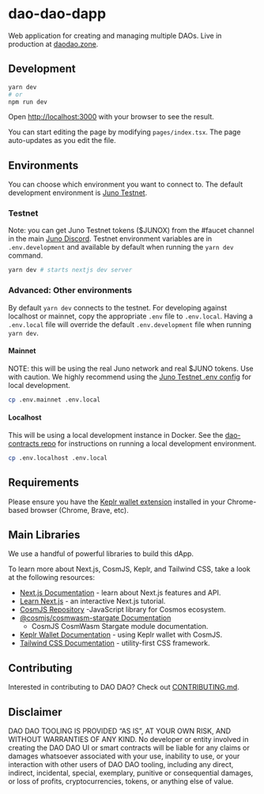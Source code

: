# dao-dao-dapp

Web application for creating and managing multiple DAOs. Live in production at
[daodao.zone](https://daodao.zone).

## Development

```bash
yarn dev
# or
npm run dev
```

Open [http://localhost:3000](http://localhost:3000) with your browser to see the
result.

You can start editing the page by modifying `pages/index.tsx`. The page
auto-updates as you edit the file.

## Environments

You can choose which environment you want to connect to. The default development
environment is [Juno Testnet](#testnet).

### Testnet

Note: you can get Juno Testnet tokens ($JUNOX) from the #faucet channel in the
main [Juno Discord](https://discord.com/invite/QcWPfK4gJ2). Testnet environment
variables are in `.env.development` and available by default when running the
`yarn dev` command.

```bash
yarn dev # starts nextjs dev server
```

### Advanced: Other environments

By default `yarn dev` connects to the testnet. For developing against localhost
or mainnet, copy the appropriate `.env` file to `.env.local`. Having a
`.env.local` file will override the default `.env.development` file when running
`yarn dev`.

#### Mainnet

NOTE: this will be using the real Juno network and real $JUNO tokens. Use with
caution. We highly recommend using the [Juno Testnet .env config](#testnet) for
local development.

```bash
cp .env.mainnet .env.local
```

#### Localhost

This will be using a local development instance in Docker. See the
[dao-contracts
repo](https://github.com/DA0-DA0/dao-contracts#deploying-in-a-development-environment)
for instructions on running a local development environment.

```bash
cp .env.localhost .env.local
```

## Requirements

Please ensure you have the [Keplr wallet
extension](https://chrome.google.com/webstore/detail/keplr/dmkamcknogkgcdfhhbddcghachkejeap)
installed in your Chrome-based browser (Chrome, Brave, etc).

## Main Libraries

We use a handful of powerful libraries to build this dApp.

To learn more about Next.js, CosmJS, Keplr, and Tailwind CSS, take a look at the
following resources:

- [Next.js Documentation](https://nextjs.org/docs) - learn about Next.js
  features and API.
- [Learn Next.js](https://nextjs.org/learn) - an interactive Next.js tutorial.
- [CosmJS Repository](https://github.com/cosmos/cosmjs) -JavaScript library for
  Cosmos ecosystem.
- [@cosmjs/cosmwasm-stargate
  Documentation](https://cosmos.github.io/cosmjs/latest/cosmwasm-stargate/modules.html)
  - CosmJS CosmWasm Stargate module documentation.
- [Keplr Wallet Documentation](https://docs.keplr.app/api/cosmjs.html) - using
  Keplr wallet with CosmJS.
- [Tailwind CSS Documentation](https://tailwindcss.com/docs) - utility-first CSS
  framework.

## Contributing

Interested in contributing to DAO DAO? Check out
[CONTRIBUTING.md](../../CONTRIBUTING.md).

## Disclaimer

DAO DAO TOOLING IS PROVIDED “AS IS”, AT YOUR OWN RISK, AND WITHOUT WARRANTIES OF
ANY KIND. No developer or entity involved in creating the DAO DAO UI or smart
contracts will be liable for any claims or damages whatsoever associated with
your use, inability to use, or your interaction with other users of DAO DAO
tooling, including any direct, indirect, incidental, special, exemplary,
punitive or consequential damages, or loss of profits, cryptocurrencies, tokens,
or anything else of value.
